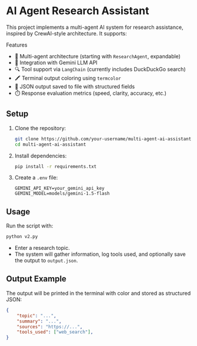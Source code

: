 # AI Agent Research Assistant

This project implements a multi-agent AI system for research assistance, inspired by CrewAI-style architecture. It supports:

  Features

* 🤖 Multi-agent architecture (starting with `ResearchAgent`, expandable)
* 🧠 Integration with Gemini LLM API
* 🔍 Tool support via `LangChain` (currently includes DuckDuckGo search)
* 🖍️ Terminal output coloring using `termcolor`
* 📝 JSON output saved to file with structured fields
* ⏱️ Response evaluation metrics (speed, clarity, accuracy, etc.)

## Setup

1. Clone the repository:

   ```bash
   git clone https://github.com/your-username/multi-agent-ai-assistant.git
   cd multi-agent-ai-assistant
   ```
2. Install dependencies:

   ```bash
   pip install -r requirements.txt
   ```
3. Create a `.env` file:

   ```env
   GEMINI_API_KEY=your_gemini_api_key
   GEMINI_MODEL=models/gemini-1.5-flash
   ```

## Usage

Run the script with:

```bash
python v2.py
```

* Enter a research topic.
* The system will gather information, log tools used, and optionally save the output to `output.json`.

## Output Example

The output will be printed in the terminal with color and stored as structured JSON:

```json
{
    "topic": "...",
    "summary": "...",
    "sources": "https://...",
    "tools_used": ["web_search"],
}

